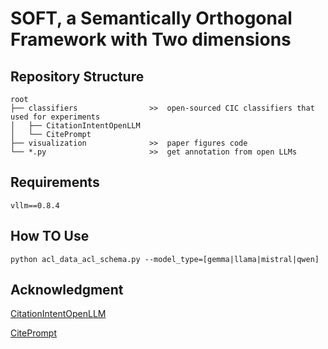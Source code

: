 # **SOFT**, a **S**emantically **O**rthogonal **F**ramework with **T**wo dimensions

## Repository Structure
```
root
├── classifiers                >>  open-sourced CIC classifiers that used for experiments
│   ├── CitationIntentOpenLLM
│   └── CitePrompt 
├── visualization              >>  paper figures code
└── *.py                       >>  get annotation from open LLMs
```

## Requirements

```vllm==0.8.4```

## How TO Use

`python acl_data_acl_schema.py --model_type=[gemma|llama|mistral|qwen]`

## Acknowledgment

[CitationIntentOpenLLM](https://github.com/athenarc/CitationIntentOpenLLM)

[CitePrompt](https://github.com/AvishekLahiri/CitePrompt)
